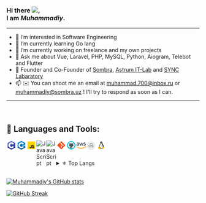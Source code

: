 ### Hi there <img src="https://raw.githubusercontent.com/samandareo/samandareo/master/wave.gif" width="20px">, <br /> I am *Muhammadiy*.

---

- 👀 I’m interested in Software Engineering<br />
- 🌱 I’m currently learning Go lang<br />
- 🔭 I’m currently working on freelance and my own projects<br />
- 💬 Ask me about Vue, Laravel, PHP, MySQL, Python, Aiogram, Telebot and Flutter
- 👥 Founder and Co-Founder of [Sombra](https://github.com/Sombra-LLC), [Astrum IT-Lab](https://github.com/astrum-lab) and [SYNC Labaratory](https://github.com/SYNC-UZ)<br />
- 📫 ✉️ You can shoot me an email at muhammad.700@inbox.ru or muhammadiy@sombra.uz ! I'll try to respond as soon as I can.<br />

---

<br />

## 🔨 Languages and Tools:
[<img align="left" alt="C" width="26px" src="./techs/c.svg" />][C]
[<img align="left" alt="C++" width="26px" src="./techs/c++.svg" />][C++]
[<img align="left" alt="JavaScript" width="26px" src="./techs/javascript.svg" />][JavaScript]
[<img align="left" alt="JavaScript" width="26px" src="https://vuejs.org/logo.svg" />][VueJS]
[<img align="left" alt="JavaScript" width="26px" src="https://laravel.com/img/logomark.min.svg" />][Laravel]

[<img align="left" alt="Git" width="26px" src="./techs/git.svg" />][Git]
[<img align="left" alt="GitHub" width="26px" src="./techs/github.svg" />][GitHub]
[<img align="left" alt="Heroku" width="26px" src="./techs/aws.svg" />][AWS]

[<img align="left" alt="MacOS" width="26px" src="./techs/macos.svg" />][MacOS]
[<img align="left" alt="Linux" width="26px" src="./techs/linux.svg" />][Linux]

<br />
<br />

<br />

<details>

  <summary>⚜ Top Langs</summary>

  <br />

[![Top langs](https://github-readme-stats.vercel.app/api/top-langs/?username=mkbek&theme=algolia)](https://github.com/mkbek)

</details>

<br />




[![Muhammadiy's GitHub stats](https://github-readme-stats.vercel.app/api?username=mkbek&count_private=true&show_icons=true&theme=algolia&include_all_commits=true)](https://github.com/mkbek)

[![GitHub Streak](https://github-readme-streak-stats.herokuapp.com?user=mkbek&theme=algolia&date_format=j%20M%5B%20Y%5D)](https://github.com/mkbek)


[C]: https://www.iso.org/standard/74528.html
[C++]: https://isocpp.org/
[Laravel]: https://laravel.com/
[VueJS]: https://vuejs.org/
[JavaScript]: https://www.javascript.com/
[Git]: https://git-scm.com/
[GitHub]: https://github.com
[AWS]: https://aws.com/
[MacOS]: https://developer.apple.com/macos/
[Linux]: https://www.linux.org/
[Windows]: https://www.microsoft.com/en-us/windows
